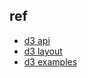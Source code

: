 

## ref

+ [d3 api](https://github.com/d3/d3/wiki/API-Reference)
+ [d3 layout](https://github.com/d3/d3/wiki/Layouts)
+ [d3 examples](https://bl.ocks.org/mbostock)